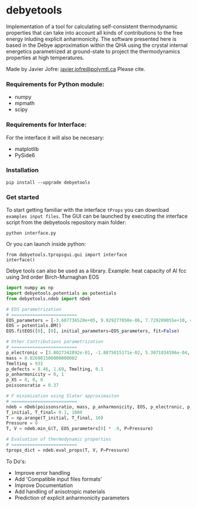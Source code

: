 # debyetools

Implementation of a tool for calculating self-consistent thermodynamic properties that can take into account all kinds of contributions to the free energy inluding explicit anharmonicity. The software presented here is based in the Debye approximation within the QHA using the crystal internal energetics parametrized at ground-state to project the thermodynamics properties at high temperatures. 

Made by Javier Jofre: javier.jofre@polymtl.ca
Please cite.

### Requirements for Python module:
- numpy
- mpmath
- scipy

### Requirements for Interface:
For the interface it will also be necesary:
- matplotlib
- PySide6

### Installation
```
pip install --upgrade debyetools
```

### Get started

To start getting familiar with the interface `tProps` you can download `examples input files`.
The GUI can be launched by executing the interface script from the debyetools repository main folder:

```
python interface.py
```

Or you can launch  inside python:
```
from debyetools.tpropsgui.gui import interface
interface()
```

Debye tools can also be used as a library. Example: heat capacity of Al fcc using 3rd order Birch-Murnaghan EOS

```Python
import numpy as np
import debyetools.potentials as potentials
from debyetools.ndeb import nDeb

# EOS parametrization
# =========================
EOS_parameters = [-3.607736520e+05, 9.929277050e-06, 7.729289055e+10, 4.604381753e+00]
EOS = potentials.BM()
EOS.fitEOS([0], [0], initial_parameters=EOS_parameters, fit=False)

# Other Contributions parametrization
# =========================
p_electronic = [3.8027342892e-01, -1.8875015171e-02, 5.3071034596e-04, -7.0100707467e-06]
mass = 0.026981500000000002
Tmelting = 933
p_defects = 8.46, 1.69, Tmelting, 0.1
p_anharmonicity = 0, 1
p_XS = 0, 0, 0
poissonsratio = 0.37

# F minimization using Slater approximaiton
# =========================
ndeb = nDeb(poissonsratio, mass, p_anharmonicity, EOS, p_electronic, p_defects, p_XS, mode='jjsl')
T_initial, T_final= 0.1, 1000
T = np.arange(T_initial, T_final, 10)
Pressure = 0
T, V = ndeb.min_G(T, EOS_parameters[0] * .9, P=Pressure)

# Evaluation of thermodynamic properties
# =========================
tprops_dict = ndeb.eval_props(T, V, P=Pressure)
```

To Do's:

- Improve error handling
- Add 'Compatible input files formats'
- Improve Documentation
- Add handling of anisotropic materials
- Prediction of explicit anharmonicity parameters